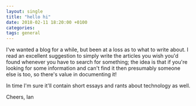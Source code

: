 ```yaml
---
layout: single
title: "hello hi"
date: 2018-02-11 18:20:00 +0100
categories:
tags: general
---
```

I've wanted a blog for a while, but been at a loss as to what to write about. I read an excellent suggestion to simply write the articles you wish you'd found whenever you have to search for something; the idea is that if you're looking for some information and can't find it then presumably someone else is too, so there's value in documenting it!

In time I'm sure it'll contain short essays and rants about technology as well.

Cheers,
Ian
